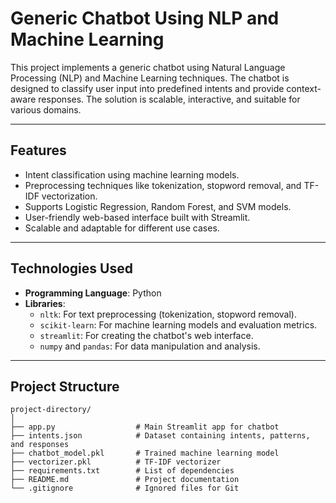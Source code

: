 # Generic Chatbot Using NLP and Machine Learning

This project implements a generic chatbot using Natural Language Processing (NLP) and Machine Learning techniques. The chatbot is designed to classify user input into predefined intents and provide context-aware responses. The solution is scalable, interactive, and suitable for various domains.

---

## **Features**
- Intent classification using machine learning models.
- Preprocessing techniques like tokenization, stopword removal, and TF-IDF vectorization.
- Supports Logistic Regression, Random Forest, and SVM models.
- User-friendly web-based interface built with Streamlit.
- Scalable and adaptable for different use cases.

---

## **Technologies Used**
- **Programming Language**: Python
- **Libraries**:
  - `nltk`: For text preprocessing (tokenization, stopword removal).
  - `scikit-learn`: For machine learning models and evaluation metrics.
  - `streamlit`: For creating the chatbot's web interface.
  - `numpy` and `pandas`: For data manipulation and analysis.

---

## **Project Structure**
```plaintext
project-directory/
│
├── app.py                  # Main Streamlit app for chatbot
├── intents.json            # Dataset containing intents, patterns, and responses
├── chatbot_model.pkl       # Trained machine learning model
├── vectorizer.pkl          # TF-IDF vectorizer
├── requirements.txt        # List of dependencies
├── README.md               # Project documentation
└── .gitignore              # Ignored files for Git

